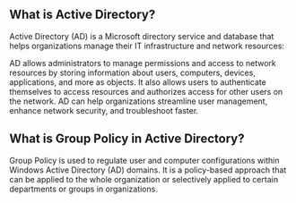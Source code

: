 ## What is Active Directory?  
Active Directory (AD) is a Microsoft directory service and database that helps organizations manage their IT infrastructure and network resources:  

AD allows administrators to manage permissions and access to network resources by storing information about users, computers, devices, applications, and more as objects. It also allows users to authenticate themselves to access resources and authorizes access for other users on the network. AD can help organizations streamline user management, enhance network security, and troubleshoot faster.  

## What is Group Policy in Active Directory?  
Group Policy is used to regulate user and computer configurations within Windows Active Directory (AD) domains. It is a policy-based approach that can be applied to the whole organization or selectively applied to certain departments or groups in organizations.

